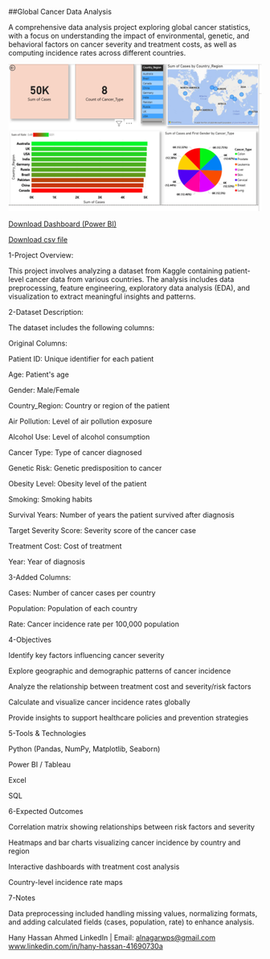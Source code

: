 ##Global Cancer Data Analysis

A comprehensive data analysis project exploring global cancer statistics, with a focus on understanding the impact of environmental, genetic, and behavioral factors on cancer severity and treatment costs, as well as computing incidence rates across different countries.

![Dashboard (Power BI)](progect%202/2025-05-11.png)

[Download Dashboard (Power BI)](progect%202/global%20cancer.pbip)

[Download csv file]()


1-Project Overview:

This project involves analyzing a dataset from Kaggle containing patient-level cancer data from various countries. The analysis includes data preprocessing, feature engineering, exploratory data analysis (EDA), and visualization to extract meaningful insights and patterns.

2-Dataset Description:

The dataset includes the following columns:

Original Columns:

Patient ID: Unique identifier for each patient

Age: Patient's age

Gender: Male/Female

Country_Region: Country or region of the patient

Air Pollution: Level of air pollution exposure

Alcohol Use: Level of alcohol consumption

Cancer Type: Type of cancer diagnosed

Genetic Risk: Genetic predisposition to cancer

Obesity Level: Obesity level of the patient

Smoking: Smoking habits

Survival Years: Number of years the patient survived after diagnosis

Target Severity Score: Severity score of the cancer case

Treatment Cost: Cost of treatment

Year: Year of diagnosis


3-Added Columns:

Cases: Number of cancer cases per country

Population: Population of each country

Rate: Cancer incidence rate per 100,000 population


4-Objectives

Identify key factors influencing cancer severity

Explore geographic and demographic patterns of cancer incidence

Analyze the relationship between treatment cost and severity/risk factors

Calculate and visualize cancer incidence rates globally

Provide insights to support healthcare policies and prevention strategies


5-Tools & Technologies

Python (Pandas, NumPy, Matplotlib, Seaborn)

Power BI / Tableau

Excel

SQL


6-Expected Outcomes

Correlation matrix showing relationships between risk factors and severity

Heatmaps and bar charts visualizing cancer incidence by country and region

Interactive dashboards with treatment cost analysis

Country-level incidence rate maps


7-Notes

Data preprocessing included handling missing values, normalizing formats, and adding calculated fields (cases, population, rate) to enhance analysis.


Hany Hassan Ahmed
LinkedIn | Email: alnagarwps@gmail.com
www.linkedin.com/in/hany-hassan-41690730a
